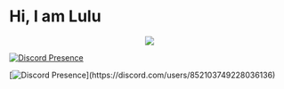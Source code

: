 #   Hi, I am Lulu

<div align="center">
    <img src="https://komarev.com/ghpvc/?username=luluwux&color=dc143c"/>
</div>


[![Discord Presence](https://lanyard.cnrad.dev/api/852103749228036136)](https://discord.com/users/852103749228036136)

[![Discord Presence](https://lanyard-profile-readme.vercel.app/api/852103749228036136?theme=light&bg=809ecf&animated=false&hideDiscrim=true&borderRadius=30px&idleMessage=Probably%20doing%20something%20else...)](https://discord.com/users/852103749228036136)



